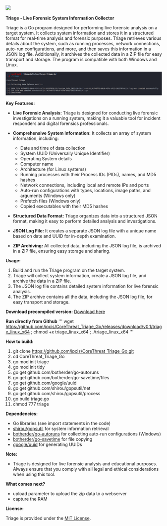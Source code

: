 <img src="https://corethreat.net/ct_logo_big.png" height="150px"> 

**Triage - Live Forensic System Information Collector**

Triage is a Go program designed for performing live forensic analysis on a target system. It collects system information and stores it in a structured format for real-time analysis and forensic purposes. Triage retrieves various details about the system, such as running processes, network connections, auto-run configurations, and more, and then saves this information in a JSON log file. Additionally, it archives the collected data in a ZIP file for easy transport and storage. The program is compatible with both Windows and Linux.

![Screenshot](https://github.com/ipcis/CoreThreat_Triage_Go/blob/main/screen01.png)

**Key Features:**

- **Live Forensic Analysis:** Triage is designed for conducting live forensic investigations on a running system, making it a valuable tool for incident responders and digital forensics professionals.

- **Comprehensive System Information:** It collects an array of system information, including:
  - Date and time of data collection
  - System UUID (Universally Unique Identifier)
  - Operating System details
  - Computer name
  - Architecture (for Linux systems)
  - Running processes with their Process IDs (PIDs), names, and MD5 hashes
  - Network connections, including local and remote IPs and ports
  - Auto-run configurations with types, locations, image paths, and arguments (Windows only)
  - Prefetch files (Windows only)
  - Copied executables with their MD5 hashes

- **Structured Data Format:** Triage organizes data into a structured JSON format, making it easy to perform detailed analysis and investigations.

- **JSON Log File:** It creates a separate JSON log file with a unique name based on date and UUID for in-depth examination.

- **ZIP Archiving:** All collected data, including the JSON log file, is archived in a ZIP file, ensuring easy storage and sharing.

**Usage:**

1. Build and run the Triage program on the target system.
3. Triage will collect system information, create a JSON log file, and archive the data in a ZIP file.
4. The JSON log file contains detailed system information for live forensic analysis.
5. The ZIP archive contains all the data, including the JSON log file, for easy transport and storage.

**Download precompiled version:**
[Download here](https://github.com/ipcis/CoreThreat_Triage_Go/releases/tag/v0.1)


**Run directly from Github**
'''
wget https://github.com/ipcis/CoreThreat_Triage_Go/releases/download/v0.1/triage_linux_x64 ; chmod +x triage_linux_x64 ; ./triage_linux_x64
'''

**How to build:**
1. git clone https://github.com/ipcis/CoreThreat_Triage_Go.git
2. cd CoreThreat_Triage_Go
3. go mod init triage
4. go mod init tidy
5. go get github.com/botherder/go-autoruns
6. go get github.com/botherder/go-savetime/files
7. go get github.com/google/uuid
8. go get github.com/shirou/gopsutil/net
9. go get github.com/shirou/gopsutil/process
10. go build triage.go
11. chmod 777 triage


**Dependencies:**

- Go libraries (see import statements in the code)
- [shirou/gopsutil](https://github.com/shirou/gopsutil) for system information retrieval
- [botherder/go-autoruns](https://github.com/botherder/go-autoruns) for collecting auto-run configurations (Windows)
- [botherder/go-savetime](https://github.com/botherder/go-savetime) for file copying
- [google/uuid](https://github.com/google/uuid) for generating UUIDs

**Note:**

- Triage is designed for live forensic analysis and educational purposes. Always ensure that you comply with all legal and ethical considerations when using this tool.

**What comes next?**

- upload parameter to upload the zip data to a webserver
- capture the RAM

**License:**

Triage is provided under the [MIT License](LICENSE).

